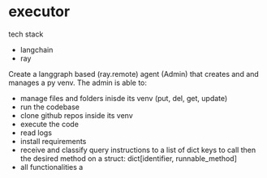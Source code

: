 # executor

tech stack
- langchain
- ray

Create a langgraph based (ray.remote) agent (Admin) that creates and and manages a py venv.
The admin is able to:
- manage files and folders inisde its venv (put, del, get, update)
- run the codebase
- clone github repos inside its venv
- execute the code
- read logs
- install requirements
- receive and classify query instructions to a list of dict keys to call then the desired method on a struct: dict[identifier, runnable_method]
- all functionalities a 
